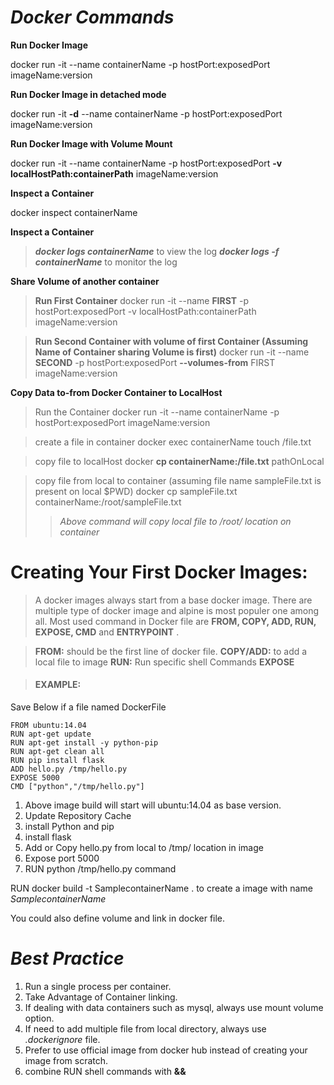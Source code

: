 # ***Docker Commands***

**Run Docker Image**

docker run -it --name containerName -p hostPort:exposedPort imageName:version

**Run Docker Image in detached mode**

docker run -it **-d** --name containerName -p hostPort:exposedPort imageName:version

**Run Docker Image with Volume Mount**

docker run -it --name containerName -p hostPort:exposedPort **-v localHostPath:containerPath** imageName:version

**Inspect a Container**

docker inspect containerName

**Inspect a Container**

  >***docker logs containerName*** to view the log
  ***docker logs -f containerName*** to monitor the log

**Share Volume of another container**

 > **Run First Container**
 docker run -it --name **FIRST** -p hostPort:exposedPort -v localHostPath:containerPath imageName:version

 > **Run Second Container with volume of first Container (Assuming Name of Container sharing Volume is first)**
 docker run -it --name **SECOND** -p hostPort:exposedPort **--volumes-from** FIRST imageName:version

**Copy Data to-from Docker Container to LocalHost**

>Run the Container
docker run -it --name containerName -p hostPort:exposedPort imageName:version

> create a file in container
docker exec containerName touch /file.txt

> copy file to localHost
docker **cp containerName:/file.txt** pathOnLocal

> copy file from local to container (assuming file name sampleFile.txt is present on local $PWD)
docker cp sampleFile.txt containerName:/root/sampleFile.txt
>>*Above command will copy local file to /root/ location on container*


# **Creating Your First Docker Images:**

 >A docker images always start from a base docker image. There are multiple type of docker image and alpine is most populer one among all.
  Most used command in Docker file are **FROM, COPY, ADD, RUN, EXPOSE, CMD** and  **ENTRYPOINT** .

  > **FROM:** should be the first line of docker file.
  **COPY/ADD:** to add a local file to image
  **RUN:** Run specific shell Commands
  **EXPOSE**



> #### **EXAMPLE:**
 Save Below if a file named DockerFile

    FROM ubuntu:14.04
    RUN apt-get update
    RUN apt-get install -y python-pip
    RUN apt-get clean all
    RUN pip install flask
    ADD hello.py /tmp/hello.py
    EXPOSE 5000
    CMD ["python","/tmp/hello.py"]

  1. Above image build will start will ubuntu:14.04 as base version.
  2. Update Repository Cache
  3. install Python and pip
  4. install flask
  5. Add or Copy hello.py from local to /tmp/ location in image
  6. Expose port 5000
  7. RUN python /tmp/hello.py command

  RUN docker build -t SamplecontainerName . to create a image with name *SamplecontainerName*

  You could also define volume and link in docker file.


  # ***Best Practice***

  1. Run a single process per container.
  2. Take Advantage of Container linking.
  3. If dealing with data containers such as mysql, always use mount volume option.
  4. If need to add multiple file from local directory, always use *.dockerignore* file.
  5. Prefer to use official image from docker hub instead of creating your image from scratch.
  6. combine RUN shell commands with **&&**
